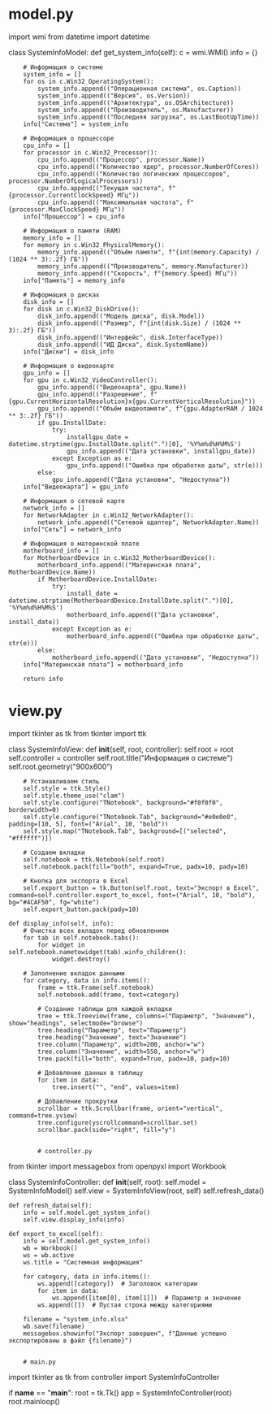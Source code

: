 
# model.py
import wmi
from datetime import datetime

class SystemInfoModel:
    def get_system_info(self):
        c = wmi.WMI()
        info = {}

        # Информация о системе
        system_info = []
        for os in c.Win32_OperatingSystem():
            system_info.append(("Операционная система", os.Caption))
            system_info.append(("Версия", os.Version))
            system_info.append(("Архитектура", os.OSArchitecture))
            system_info.append(("Производитель", os.Manufacturer))
            system_info.append(("Последняя загрузка", os.LastBootUpTime))
        info["Система"] = system_info

        # Информация о процессоре
        cpu_info = []
        for processor in c.Win32_Processor():
            cpu_info.append(("Процессор", processor.Name))
            cpu_info.append(("Количество ядер", processor.NumberOfCores))
            cpu_info.append(("Количество логических процессоров", processor.NumberOfLogicalProcessors))
            cpu_info.append(("Текущая частота", f"{processor.CurrentClockSpeed} МГц"))
            cpu_info.append(("Максимальная частота", f"{processor.MaxClockSpeed} МГц"))
        info["Процессор"] = cpu_info

        # Информация о памяти (RAM)
        memory_info = []
        for memory in c.Win32_PhysicalMemory():
            memory_info.append(("Объём памяти", f"{int(memory.Capacity) / (1024 ** 3):.2f} ГБ"))
            memory_info.append(("Производитель", memory.Manufacturer))
            memory_info.append(("Скорость", f"{memory.Speed} МГц"))
        info["Память"] = memory_info

        # Информация о дисках
        disk_info = []
        for disk in c.Win32_DiskDrive():
            disk_info.append(("Модель диска", disk.Model))
            disk_info.append(("Размер", f"{int(disk.Size) / (1024 ** 3):.2f} ГБ"))
            disk_info.append(("Интерфейс", disk.InterfaceType))
            disk_info.append(("ИД Диска", disk.SystemName))
        info["Диски"] = disk_info

        # Информация о видеокарте
        gpu_info = []
        for gpu in c.Win32_VideoController():
            gpu_info.append(("Видеокарта", gpu.Name))
            gpu_info.append(("Разрешение", f"{gpu.CurrentHorizontalResolution}x{gpu.CurrentVerticalResolution}"))
            gpu_info.append(("Объём видеопамяти", f"{gpu.AdapterRAM / 1024 ** 3:.2f} ГБ"))
            if gpu.InstallDate:
                try:
                    installgpu_date = datetime.strptime(gpu.InstallDate.split(".")[0], '%Y%m%d%H%M%S')
                    gpu_info.append(("Дата установки", installgpu_date))
                except Exception as e:
                    gpu_info.append(("Ошибка при обработке даты", str(e)))
            else:
                gpu_info.append(("Дата установки", "Недоступна"))
        info["Видеокарта"] = gpu_info

        # Информация о сетевой карте
        network_info = []
        for NetworkAdapter in c.Win32_NetworkAdapter():
            network_info.append(("Сетевой адаптер", NetworkAdapter.Name))
        info["Сеть"] = network_info

        # Информация о материнской плате
        motherboard_info = []
        for MotherboardDevice in c.Win32_MotherboardDevice():
            motherboard_info.append(("Материнская плата", MotherboardDevice.Name))
            if MotherboardDevice.InstallDate:
                try:
                    install_date = datetime.strptime(MotherboardDevice.InstallDate.split(".")[0], '%Y%m%d%H%M%S')
                    motherboard_info.append(("Дата установки", install_date))
                except Exception as e:
                    motherboard_info.append(("Ошибка при обработке даты", str(e)))
            else:
                motherboard_info.append(("Дата установки", "Недоступна"))
        info["Материнская плата"] = motherboard_info

        return info


# view.py
import tkinter as tk
from tkinter import ttk

class SystemInfoView:
    def __init__(self, root, controller):
        self.root = root
        self.controller = controller
        self.root.title("Информация о системе")
        self.root.geometry("900x600")

        # Устанавливаем стиль
        self.style = ttk.Style()
        self.style.theme_use("clam")
        self.style.configure("TNotebook", background="#f0f0f0", borderwidth=0)
        self.style.configure("TNotebook.Tab", background="#e0e0e0", padding=[10, 5], font=("Arial", 10, "bold"))
        self.style.map("TNotebook.Tab", background=[("selected", "#ffffff")])

        # Создаем вкладки
        self.notebook = ttk.Notebook(self.root)
        self.notebook.pack(fill="both", expand=True, padx=10, pady=10)

        # Кнопка для экспорта в Excel
        self.export_button = tk.Button(self.root, text="Экспорт в Excel", command=self.controller.export_to_excel, font=("Arial", 10, "bold"), bg="#4CAF50", fg="white")
        self.export_button.pack(pady=10)

    def display_info(self, info):
        # Очистка всех вкладок перед обновлением
        for tab in self.notebook.tabs():
            for widget in self.notebook.nametowidget(tab).winfo_children():
                widget.destroy()

        # Заполнение вкладок данными
        for category, data in info.items():
            frame = ttk.Frame(self.notebook)
            self.notebook.add(frame, text=category)

            # Создание таблицы для каждой вкладки
            tree = ttk.Treeview(frame, columns=("Параметр", "Значение"), show="headings", selectmode="browse")
            tree.heading("Параметр", text="Параметр")
            tree.heading("Значение", text="Значение")
            tree.column("Параметр", width=200, anchor="w")
            tree.column("Значение", width=550, anchor="w")
            tree.pack(fill="both", expand=True, padx=10, pady=10)

            # Добавление данных в таблицу
            for item in data:
                tree.insert("", "end", values=item)

            # Добавление прокрутки
            scrollbar = ttk.Scrollbar(frame, orient="vertical", command=tree.yview)
            tree.configure(yscrollcommand=scrollbar.set)
            scrollbar.pack(side="right", fill="y")


            # controller.py
from tkinter import messagebox
from openpyxl import Workbook

class SystemInfoController:
    def __init__(self, root):
        self.model = SystemInfoModel()
        self.view = SystemInfoView(root, self)
        self.refresh_data()

    def refresh_data(self):
        info = self.model.get_system_info()
        self.view.display_info(info)

    def export_to_excel(self):
        info = self.model.get_system_info()
        wb = Workbook()
        ws = wb.active
        ws.title = "Системная информация"

        for category, data in info.items():
            ws.append([category])  # Заголовок категории
            for item in data:
                ws.append([item[0], item[1]])  # Параметр и значение
            ws.append([])  # Пустая строка между категориями

        filename = "system_info.xlsx"
        wb.save(filename)
        messagebox.showinfo("Экспорт завершен", f"Данные успешно экспортированы в файл {filename}")


        # main.py
import tkinter as tk
from controller import SystemInfoController

if __name__ == "__main__":
    root = tk.Tk()
    app = SystemInfoController(root)
    root.mainloop()
